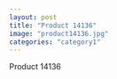```yaml
---
layout: post
title: "Product 14136"
image: "product14136.jpg"
categories: "category1"
---
```

Product 14136
